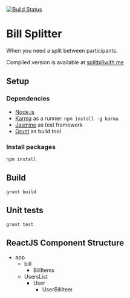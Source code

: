 [![Build Status](https://travis-ci.org/arudenko/splitter.svg?branch=master)](https://travis-ci.org/arudenko/splitter)

# Bill Splitter

When you need a split between participants. 

Compiled version is available at [splitbillwith.me](http://splitbillwith.me/)

## Setup

### Dependencies

- [Node.js](http://nodejs.org/)
- [Karma](http://karma-runner.github.io/) as a runner:
    `npm install -g karma`
- [Jasmine](https://jasmine.github.io/) as test framework
- [Grunt](http://gruntjs.com/) as build tool

### Install packages
`npm install`

## Build

`grunt build`

## Unit tests 
`grunt test`

## ReactJS Component Structure

- app
    - bill
        - BillItems
    - UsersList
        - User
            - UserBillItem

